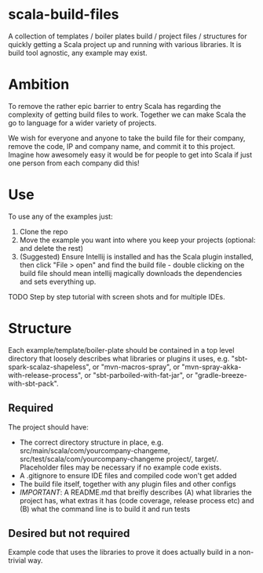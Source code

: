 # scala-build-files

A collection of templates / boiler plates build / project files / structures for quickly getting a Scala project up and running with various libraries. It is build tool agnostic, any example may exist.

# Ambition

To remove the rather epic barrier to entry Scala has regarding the complexity of getting build files to work.  Together we can make Scala the go to language for a wider variety of projects.

We wish for everyone and anyone to take the build file for their company, remove the code, IP and company name, and commit it to this project.  Imagine how awesomely easy it would be for people to get into Scala if just one person from each company did this!

# Use

To use any of the examples just:

1. Clone the repo
2. Move the example you want into where you keep your projects (optional: and delete the rest)
3. (Suggested) Ensure Intellij is installed and has the Scala plugin installed, then click "File > open" and find the build file - double clicking on the build file should mean intellij magically downloads the dependencies and sets everything up.

TODO Step by step tutorial with screen shots and for multiple IDEs.

# Structure

Each example/template/boiler-plate should be contained in a top level directory that loosely describes what libraries or plugins it uses, e.g. "sbt-spark-scalaz-shapeless", or "mvn-macros-spray", or "mvn-spray-akka-with-release-process", or "sbt-parboiled-with-fat-jar", or "gradle-breeze-with-sbt-pack".

## Required

The project should have:

 - The correct directory structure in place, e.g. src/main/scala/com/yourcompany-changeme, src/test/scala/com/yourcompany-changeme project/, target/.  Placeholder files may be necessary if no example code exists.
 - A .gitignore to ensure IDE files and compiled code won't get added
 - The build file itself, together with any plugin files and other configs
 - *IMPORTANT*: A README.md that breifly describes (A) what libraries the project has, what extras it has (code coverage, release process etc) and (B) what the command line is to build it and run tests

## Desired but not required

Example code that uses the libraries to prove it does actually build in a non-trivial way.


